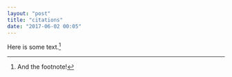 ```yaml
---
layout: "post"
title: "citations"
date: "2017-06-02 00:05"
---
```



Here is some text.[^fn]

[^fn]: And the footnote!
